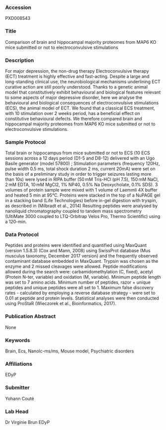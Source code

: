 ### Accession
PXD008543

### Title
Comparison of brain and hippocampal majority proteomes from MAP6 KO mice submitted or not to electroconvulsive stimulations

### Description
For major depression, the non-drug therapy Electroconvulsive therapy (ECT) treatment is highly effective and fast-acting. Despite a large and long-standing clinical use, the neurobiological mechanisms underlining ECT curative action are still poorly understood. Thanks to a genetic animal model that constitutively exhibit behavioural and biological features relevant to some aspects of major depressive disorder, here we analyse the behavioural and biological consequences of electroconvulsive stimulations (ECS), the animal model of ECT.  We found that a classical ECS treatment, with 10 stimulation over 2 weeks period, has a beneficial effect on constitutive behavioural defects. We therefore compared brain and hippocampal majority proteomes from MAP6 KO mice submitted or not to electroconvulsive stimulations.

### Sample Protocol
Total brain or hippocampus from mice submitted or not to ECS (10 ECS sessions across a 12 days period (D1-5 and D8-12) delivered with an Ugo Basile generator (model 57800) ; Stimulation parameters (frequency 120Hz, pulse width 0.5 ms, total shock duration 2 ms, current 20mA) were set on the basis of a preliminary study in order to trigger seizures lasting more than 10s) were lysed in RIPA buffer (50 mM Tris-HCl (pH 7.5), 150 mM NaCl, 2 mM EDTA, 10 mM MgCl2, 1% NP40, 0.5% Na Deoxycholate, 0.1% SDS). 3 volumes of protein sample were mixed with 1 volume of Laemmli 4X buffer and heated 5 min at 95°C. Proteins were stacked in the top of a NuPAGE gel in a stacking band (Life Technologies) before in-gel digestion with tryspin, as described in (Milbradt et al., 2014) Resulting peptides were analysed by nanoliquid chromatography coupled to tandem mass spectrometry (UltiMate 3000 coupled to LTQ-Orbitrap Velos Pro, Thermo Scientific) using a 120-min.

### Data Protocol
Peptides and proteins were identified and quantified using MaxQuant (version 1.5.8.3) (Cox and Mann, 2008) using SwissProt database (Mus musculus taxonomy, December 2017 version) and the frequently observed contaminant database embedded in MaxQuant. Trypsin was chosen as the enzyme and 2 missed cleavages were allowed. Peptide modifications allowed during the search were: carbamidomethylation (C, fixed), acetyl (Protein N-ter, variable) and oxidation (M, variable). Minimum peptide length was set to 7 amino acids. Minimum number of peptides, razor + unique peptides and unique peptides were all set to 1. Maximum false discovery rates - calculated by employing a reverse database strategy - were set to 0.01 at peptide and protein levels. Statistical analyses were then conducted using ProStaR (Wieczorek et al., Bioinformatics, 2017).

### Publication Abstract
None

### Keywords
Brain, Ecs, Nanolc-ms/ms, Mouse model, Psychiatric disorders

### Affiliations
EDyP

### Submitter
Yohann Couté

### Lab Head
Dr Virginie Brun
EDyP


